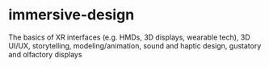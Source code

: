 # immersive-design
The basics of XR interfaces (e.g. HMDs, 3D displays, wearable tech), 3D UI/UX, storytelling, modeling/animation, sound and haptic design, gustatory and olfactory displays
